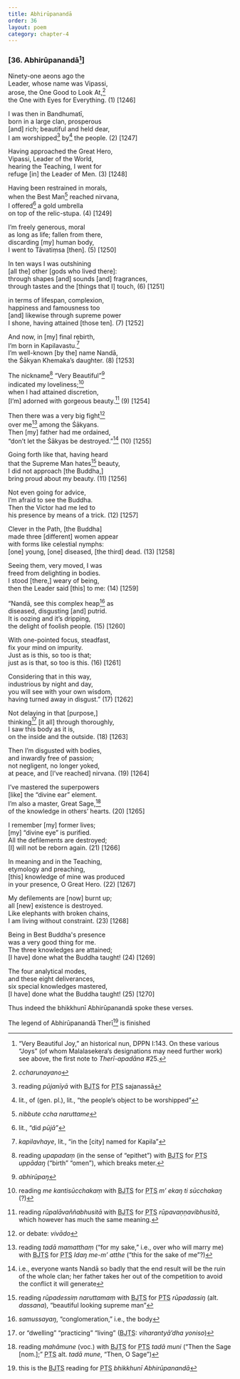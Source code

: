 ```yaml
---
title: Abhirūpanandā
order: 36
layout: poem
category: chapter-4
---
```


### \[36. Abhirūpanandā[^1]\]

Ninety-one aeons ago the  
Leader, whose name was Vipassi,  
arose, the One Good to Look At,[^2]  
the One with Eyes for Everything. (1) \[1246\]

I was then in Bandhumatī,  
born in a large clan, prosperous  
\[and\] rich; beautiful and held dear,  
I am worshipped[^3] by[^4] the people. (2) \[1247\]

Having approached the Great Hero,  
Vipassi, Leader of the World,  
hearing the Teaching, I went for  
refuge \[in\] the Leader of Men. (3) \[1248\]

Having been restrained in morals,  
when the Best Man[^5] reached nirvana,  
I offered[^6] a gold umbrella  
on top of the relic-stupa. (4) \[1249\]

I’m freely generous, moral  
as long as life; fallen from there,  
discarding \[my\] human body,  
I went to Tāvatiṃsa \[then\]. (5) \[1250\]

In ten ways I was outshining  
\[all the\] other \[gods who lived there\]:  
through shapes \[and\] sounds \[and\] fragrances,  
through tastes and the \[things that I\] touch, (6) \[1251\]

in terms of lifespan, complexion,  
happiness and famousness too  
\[and\] likewise through supreme power  
I shone, having attained \[those ten\]. (7) \[1252\]

And now, in \[my\] final rebirth,  
I’m born in Kapilavastu.[^7]  
I’m well-known \[by the\] name Nandā,  
the Śākyan Khemaka’s daughter. (8) \[1253\]

The nickname[^8] “Very Beautiful”[^9]  
indicated my loveliness;[^10]  
when I had attained discretion,  
\[I’m\] adorned with gorgeous beauty.[^11] (9) \[1254\]

Then there was a very big fight[^12]  
over me[^13] among the Śākyans.  
Then \[my\] father had me ordained,  
“don’t let the Śākyas be destroyed.”[^14] (10) \[1255\]

Going forth like that, having heard  
that the Supreme Man hates[^15] beauty,  
I did not approach \[the Buddha,\]  
bring proud about my beauty. (11) \[1256\]

Not even going for advice,  
I’m afraid to see the Buddha.  
Then the Victor had me led to  
his presence by means of a trick. (12) \[1257\]

Clever in the Path, \[the Buddha\]  
made three \[different\] women appear  
with forms like celestial nymphs:  
\[one\] young, \[one\] diseased, \[the third\] dead. (13) \[1258\]

Seeing them, very moved, I was  
freed from delighting in bodies.  
I stood \[there,\] weary of being,  
then the Leader said \[this\] to me: (14) \[1259\]

“Nandā, see this complex heap[^16] as  
diseased, disgusting \[and\] putrid.  
It is oozing and it’s dripping,  
the delight of foolish people. (15) \[1260\]

With one-pointed focus, steadfast,  
fix your mind on impurity.  
Just as is this, so too is that;  
just as is that, so too is this. (16) \[1261\]

Considering that in this way,  
industrious by night and day,  
you will see with your own wisdom,  
having turned away in disgust.” (17) \[1262\]

Not delaying in that \[purpose,\]  
thinking[^17] \[it all\] through thoroughly,  
I saw this body as it is,  
on the inside and the outside. (18) \[1263\]

Then I’m disgusted with bodies,  
and inwardly free of passion;  
not negligent, no longer yoked,  
at peace, and \[I’ve reached\] nirvana. (19) \[1264\]

I’ve mastered the superpowers  
\[like\] the “divine ear” element.  
I’m also a master, Great Sage,[^18]  
of the knowledge in others’ hearts. (20) \[1265\]

I remember \[my\] former lives;  
\[my\] “divine eye” is purified.  
All the defilements are destroyed;  
\[I\] will not be reborn again. (21) \[1266\]

In meaning and in the Teaching,  
etymology and preaching,  
\[this\] knowledge of mine was produced  
in your presence, O Great Hero. (22) \[1267\]

My defilements are \[now\] burnt up;  
all \[new\] existence is destroyed.  
Like elephants with broken chains,  
I am living without constraint. (23) \[1268\]

Being in Best Buddha's presence  
was a very good thing for me.  
The three knowledges are attained;  
\[I have\] done what the Buddha taught! (24) \[1269\]

The four analytical modes,  
and these eight deliverances,  
six special knowledges mastered,  
\[I have\] done what the Buddha taught! (25) \[1270\]

Thus indeed the bhikkhunī Abhirūpanandā spoke these verses.

The legend of Abhirūpanandā Therī[^19] is finished

[^1]: “Very Beautiful Joy,” an historical nun, DPPN I:143. On these various “Joys” (of whom Malalasekera’s designations may need further work) see above, the first note to *Therī-apadāna* \#25.

[^2]: *<span class="diacritics" data-state="on">c</span><span class="no-diacritics" data-state="off">ch</span>arunayano*

[^3]: reading *pūjanīyā* with <abbr title="Buddha Jayanthi Tripitaka Series">BJTS</abbr> for <abbr title="Pali Text Society">PTS</abbr> sajanassā

[^4]: lit., of (gen. pl.), lit., “the people’s object to be worshipped”

[^5]: *nibbute <span class="diacritics" data-state="on">c</span><span class="no-diacritics" data-state="off">ch</span>a naruttame*

[^6]: lit., “did *pūjā”*

[^7]: *kapilavhaye*, lit., “in the \[city\] named for Kapila”

[^8]: reading *upapadaṃ* (in the sense of “epithet”) with <abbr title="Buddha Jayanthi Tripitaka Series">BJTS</abbr> for <abbr title="Pali Text Society">PTS</abbr> *uppādaŋ* (“birth” “omen”), which breaks meter.

[^9]: *abhirūpaŋ*

[^10]: reading *me kantisū<span class="diacritics" data-state="on">c</span><span class="no-diacritics" data-state="off">ch</span>akaṃ* with <abbr title="Buddha Jayanthi Tripitaka Series">BJTS</abbr> for <abbr title="Pali Text Society">PTS</abbr> *m’ ekaŋ ti sū<span class="diacritics" data-state="on">c</span><span class="no-diacritics" data-state="off">ch</span>akaŋ* (?)

[^11]: reading *rūpalāvaññabhusitā* with <abbr title="Buddha Jayanthi Tripitaka Series">BJTS</abbr> for <abbr title="Pali Text Society">PTS</abbr> *rūpavaṇṇavibhusitā*, which however has much the same meaning.

[^12]: or debate: *vivādo*

[^13]: reading *tadā mamatthaṃ* (“for my sake,” i.e., over who will marry me) with <abbr title="Buddha Jayanthi Tripitaka Series">BJTS</abbr> for <abbr title="Pali Text Society">PTS</abbr> *Idaŋ me-m’ atthe* (“this for the sake of me”?)

[^14]: i.e., everyone wants Nandā so badly that the end result will be the ruin of the whole clan; her father takes her out of the competition to avoid the conflict it will generate

[^15]: reading *rūpadessiṃ naruttamaṃ* with <abbr title="Buddha Jayanthi Tripitaka Series">BJTS</abbr> for <abbr title="Pali Text Society">PTS</abbr> *rūpadassiŋ* (alt. *dassana*), “beautiful looking supreme man”

[^16]: *samussayaŋ*, “conglomeration,” i.e., the body

[^17]: or “dwelling” “practicing” “living” (<abbr title="Buddha Jayanthi Tripitaka Series">BJTS</abbr>: *viharantyā’dha yoniso*)

[^18]: reading *mahāmune* (voc.) with <abbr title="Buddha Jayanthi Tripitaka Series">BJTS</abbr> for <abbr title="Pali Text Society">PTS</abbr> *tadā muni* (“Then the Sage \[nom.\];” <abbr title="Pali Text Society">PTS</abbr> alt. *tadā mune*, “Then, O Sage”)

[^19]: this is the <abbr title="Buddha Jayanthi Tripitaka Series">BJTS</abbr> reading for <abbr title="Pali Text Society">PTS</abbr> *bhikkhunī Abhirūpanandā*
